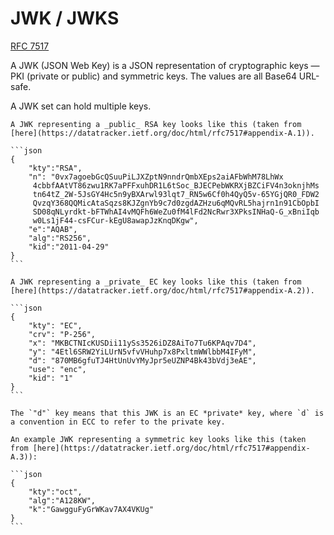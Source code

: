 # JWK / JWKS

[RFC 7517](https://datatracker.ietf.org/doc/html/rfc7517)

A JWK (JSON Web Key) is a JSON representation of cryptographic keys — PKI (private or public) and symmetric keys. The values are all Base64 URL-safe.

A JWK set can hold multiple keys.

~~~admonish example title="Example 1: RSA key"
A JWK representing a _public_ RSA key looks like this (taken from [here](https://datatracker.ietf.org/doc/html/rfc7517#appendix-A.1)).

```json
{
    "kty":"RSA",
    "n": "0vx7agoebGcQSuuPiLJXZptN9nndrQmbXEps2aiAFbWhM78LhWx
     4cbbfAAtVT86zwu1RK7aPFFxuhDR1L6tSoc_BJECPebWKRXjBZCiFV4n3oknjhMs
     tn64tZ_2W-5JsGY4Hc5n9yBXArwl93lqt7_RN5w6Cf0h4QyQ5v-65YGjQR0_FDW2
     QvzqY368QQMicAtaSqzs8KJZgnYb9c7d0zgdAZHzu6qMQvRL5hajrn1n91CbOpbI
     SD08qNLyrdkt-bFTWhAI4vMQFh6WeZu0fM4lFd2NcRwr3XPksINHaQ-G_xBniIqb
     w0Ls1jF44-csFCur-kEgU8awapJzKnqDKgw",
    "e":"AQAB",
    "alg":"RS256",
    "kid":"2011-04-29"
}
```
~~~

~~~admonish example title="Example 2: EC key"
A JWK representing a _private_ EC key looks like this (taken from [here](https://datatracker.ietf.org/doc/html/rfc7517#appendix-A.2)).

```json
{
    "kty": "EC",
    "crv": "P-256",
    "x": "MKBCTNIcKUSDii11ySs3526iDZ8AiTo7Tu6KPAqv7D4",
    "y": "4Etl6SRW2YiLUrN5vfvVHuhp7x8PxltmWWlbbM4IFyM",
    "d": "870MB6gfuTJ4HtUnUvYMyJpr5eUZNP4Bk43bVdj3eAE",
    "use": "enc",
    "kid": "1"
}
```

The `"d"` key means that this JWK is an EC *private* key, where `d` is a convention in ECC to refer to the private key.
~~~

~~~admonish example title="Example 3: Symmetric key"
An example JWK representing a symmetric key looks like this (taken from [here](https://datatracker.ietf.org/doc/html/rfc7517#appendix-A.3)):

```json
{
    "kty":"oct",
    "alg":"A128KW",
    "k":"GawgguFyGrWKav7AX4VKUg"
}
```
~~~
